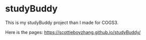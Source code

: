 # studyBuddy
This is my studyBuddy project than I made for COGS3.

Here is the pages: https://scottieboyzhang.github.io/studyBuddy/
